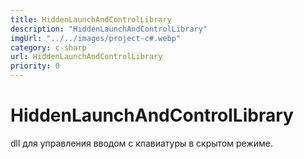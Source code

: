 ```yaml
---
title: HiddenLaunchAndControlLibrary
description: "HiddenLaunchAndControlLibrary"
imgUrl: "../../images/project-c#.webp"
category: c-sharp
url: HiddenLaunchAndControlLibrary
priority: 0
---
```


# HiddenLaunchAndControlLibrary

dll для управления вводом с клавиатуры в скрытом режиме.